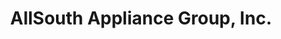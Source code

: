 ---
title: "AllSouth Appliance Group, Inc."
url: /panama-city/allsouth-appliance-group-inc/
shop: appliance
---